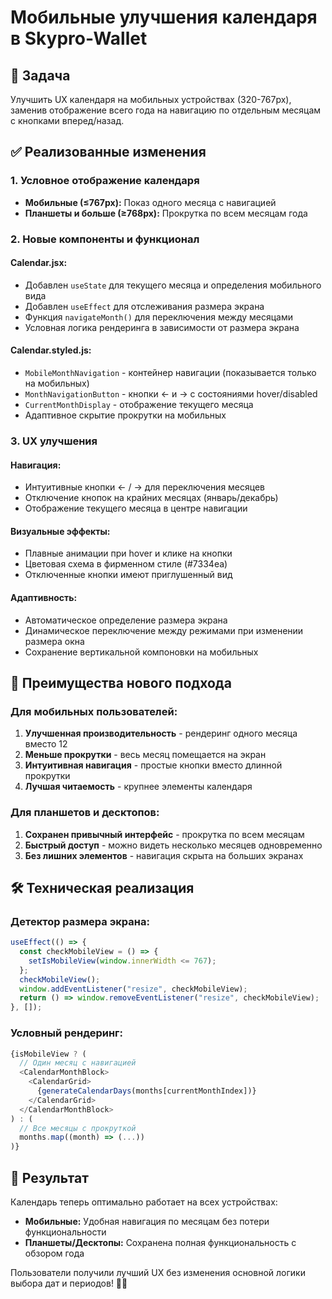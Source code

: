 # Мобильные улучшения календаря в Skypro-Wallet

## 🎯 Задача

Улучшить UX календаря на мобильных устройствах (320-767px), заменив отображение всего года на навигацию по отдельным месяцам с кнопками вперед/назад.

## ✅ Реализованные изменения

### 1. Условное отображение календаря

- **Мобильные (≤767px):** Показ одного месяца с навигацией
- **Планшеты и больше (≥768px):** Прокрутка по всем месяцам года

### 2. Новые компоненты и функционал

#### Calendar.jsx:

- Добавлен `useState` для текущего месяца и определения мобильного вида
- Добавлен `useEffect` для отслеживания размера экрана
- Функция `navigateMonth()` для переключения между месяцами
- Условная логика рендеринга в зависимости от размера экрана

#### Calendar.styled.js:

- `MobileMonthNavigation` - контейнер навигации (показывается только на мобильных)
- `MonthNavigationButton` - кнопки ← и → с состояниями hover/disabled
- `CurrentMonthDisplay` - отображение текущего месяца
- Адаптивное скрытие прокрутки на мобильных

### 3. UX улучшения

#### Навигация:

- Интуитивные кнопки ← / → для переключения месяцев
- Отключение кнопок на крайних месяцах (январь/декабрь)
- Отображение текущего месяца в центре навигации

#### Визуальные эффекты:

- Плавные анимации при hover и клике на кнопки
- Цветовая схема в фирменном стиле (#7334ea)
- Отключенные кнопки имеют приглушенный вид

#### Адаптивность:

- Автоматическое определение размера экрана
- Динамическое переключение между режимами при изменении размера окна
- Сохранение вертикальной компоновки на мобильных

## 📱 Преимущества нового подхода

### Для мобильных пользователей:

1. **Улучшенная производительность** - рендеринг одного месяца вместо 12
2. **Меньше прокрутки** - весь месяц помещается на экран
3. **Интуитивная навигация** - простые кнопки вместо длинной прокрутки
4. **Лучшая читаемость** - крупнее элементы календаря

### Для планшетов и десктопов:

1. **Сохранен привычный интерфейс** - прокрутка по всем месяцам
2. **Быстрый доступ** - можно видеть несколько месяцев одновременно
3. **Без лишних элементов** - навигация скрыта на больших экранах

## 🛠️ Техническая реализация

### Детектор размера экрана:

```javascript
useEffect(() => {
  const checkMobileView = () => {
    setIsMobileView(window.innerWidth <= 767);
  };
  checkMobileView();
  window.addEventListener("resize", checkMobileView);
  return () => window.removeEventListener("resize", checkMobileView);
}, []);
```

### Условный рендеринг:

```javascript
{isMobileView ? (
  // Один месяц с навигацией
  <CalendarMonthBlock>
    <CalendarGrid>
      {generateCalendarDays(months[currentMonthIndex])}
    </CalendarGrid>
  </CalendarMonthBlock>
) : (
  // Все месяцы с прокруткой
  months.map((month) => (...))
)}
```

## 🎉 Результат

Календарь теперь оптимально работает на всех устройствах:

- **Мобильные:** Удобная навигация по месяцам без потери функциональности
- **Планшеты/Десктопы:** Сохранена полная функциональность с обзором года

Пользователи получили лучший UX без изменения основной логики выбора дат и периодов! 📅✨
